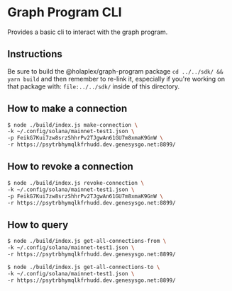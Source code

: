 # Graph Program CLI

Provides a basic cli to interact with the graph program.

## Instructions

Be sure to build the @holaplex/graph-program package `cd ../../sdk/ && yarn build` and then
remember to re-link it, especially if you're working on that package with: `file:../../sdk/` inside of this directory.

## How to make a connection

```bash
$ node ./build/index.js make-connection \
-k ~/.config/solana/mainnet-test1.json \
-p FeikG7Kui7zw8srzShhrPv2TJgwAn61GU7m8xmaK9GnW \
-r https://psytrbhymqlkfrhudd.dev.genesysgo.net:8899/
```

## How to revoke a connection

```bash
$ node ./build/index.js revoke-connection \
-k ~/.config/solana/mainnet-test1.json \
-p FeikG7Kui7zw8srzShhrPv2TJgwAn61GU7m8xmaK9GnW \
-r https://psytrbhymqlkfrhudd.dev.genesysgo.net:8899/
```

## How to query

```bash
$ node ./build/index.js get-all-connections-from \
-k ~/.config/solana/mainnet-test1.json \
-r https://psytrbhymqlkfrhudd.dev.genesysgo.net:8899/
```

```bash
$ node ./build/index.js get-all-connections-to \
-k ~/.config/solana/mainnet-test1.json \
-r https://psytrbhymqlkfrhudd.dev.genesysgo.net:8899/
```